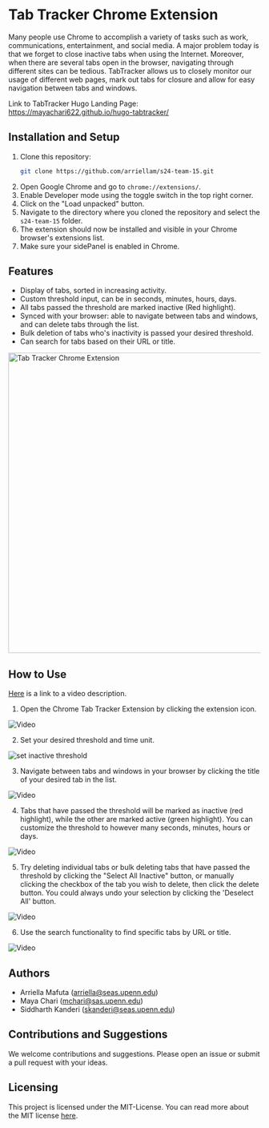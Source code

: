 #  Tab Tracker Chrome Extension

Many people use Chrome to accomplish a variety of tasks such as work, communications, entertainment, and social media. 
A major problem today is that we forget to close inactive tabs when using the Internet. Moreover, when there are several
tabs open in the browser, navigating through different sites can be tedious. TabTracker allows us to closely monitor our 
usage of different web pages, mark out tabs for closure and allow for easy navigation between tabs and windows.

Link to TabTracker Hugo Landing Page: https://mayachari622.github.io/hugo-tabtracker/


## Installation and Setup

1. Clone this repository:
   ```bash
   git clone https://github.com/arriellam/s24-team-15.git
   ``` 
2. Open Google Chrome and go to `chrome://extensions/`.
3. Enable Developer mode using the toggle switch in the top right corner.
4. Click on the "Load unpacked" button.
5. Navigate to the directory where you cloned the repository and select the `s24-team-15` folder.
6. The extension should now be installed and visible in your Chrome browser's extensions list.
7. Make sure your sidePanel is enabled in Chrome.

## Features

- Display of tabs, sorted in increasing activity.
- Custom threshold input, can be in seconds, minutes, hours, days.
- All tabs passed the threshold are marked inactive (Red highlight).
- Synced with your browser: able to navigate between tabs and windows, and can delete tabs through the list.
- Bulk deletion of tabs who's inactivity is passed your desired threshold.
- Can search for tabs based on their URL or title.

<img src="images/extension-1.png" alt="Tab Tracker Chrome Extension" width="600">


## How to Use

[Here](https://www.youtube.com/watch?v=1fN54JEVHX4) is a link to a video description.

1. Open the Chrome Tab Tracker Extension by clicking the extension icon.

![Video](images/icon-128.png)

2. Set your desired threshold and time unit.
  
![set inactive threshold](images/demo1.png)

3. Navigate between tabs and windows in your browser by clicking the title of your desired tab in the list.

![Video](images/demo2.gif)

4. Tabs that have passed the threshold will be marked as inactive (red highlight), while the other are marked active (green highlight).
   You can customize the threshold to however many seconds, minutes, hours or days.
   
![Video](images/demo3.gif)

5. Try deleting individual tabs or bulk deleting tabs that have passed the threshold by clicking the "Select All Inactive" button, or manually clicking the checkbox of the tab you wish to delete, then click the delete button. You could always undo your selection by clicking the 'Deselect All' button.

![Video](images/demo4.gif)

6. Use the search functionality to find specific tabs by URL or title.

![Video](images/demo5.gif)

## Authors
- Arriella Mafuta (arriella@seas.upenn.edu)
- Maya Chari (mchari@sas.upenn.edu)
- Siddharth Kanderi (skanderi@seas.upenn.edu)

## Contributions and Suggestions
We welcome contributions and suggestions. Please open an issue or submit a pull request with your ideas.

## Licensing
This project is licensed under the MIT-License. You can read more about the MIT license [here](https://choosealicense.com/licenses/mit/).

